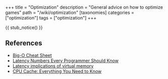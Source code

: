 +++
title = "Optimization"
description = "General advice on how to optimize games"
path = "/wiki/optimization"
[taxonomies]
categories = ["optimization"]
tags = ["optimization"]
+++

{{ stub_notice() }}

## References

- [Big-O Cheat Sheet](https://www.bigocheatsheet.com/)
- [Latency Numbers Every Programmer Should Know ](https://gist.github.com/jboner/2841832)
- [Latency implications of virtual memory](https://rigtorp.se/virtual-memory/)
- [CPU Cache: Everything You Need to Know](https://www.thetechlounge.com/cpu-cache/)
